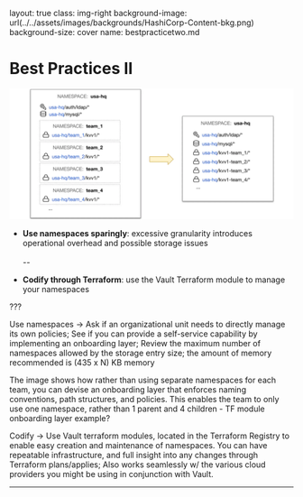 layout: true
class: img-right
background-image: url(../../assets/images/backgrounds/HashiCorp-Content-bkg.png)
background-size: cover
name: bestpracticetwo.md

# Best Practices II

![Namespaces applied sparingly](./assets/images/slide_images/sparingly_namespace.png)

- **Use namespaces sparingly**: excessive granularity introduces operational overhead and possible storage issues
<br></br>
--

- **Codify through Terraform**: use the Vault Terraform module to manage your namespaces


???

Use namespaces -> Ask if an organizational unit needs to directly manage its own policies; See if you can provide a self-service capability by implementing an onboarding layer; Review the maximum number of namespaces allowed by the storage entry size; the amount of memory recommended is (435 x N) KB memory

The image shows how rather than using separate namespaces for each team, you can devise an onboarding layer that enforces naming conventions, path structures, and policies. This enables the team to only use one namespace, rather than 1 parent and 4 children
    - TF module onboarding layer example?
 
Codify -> Use Vault terraform modules, located in the Terraform Registry to enable easy creation and maintenance of namespaces. You can have repeatable infrastructure, and full insight into any changes through Terraform plans/applies; Also works seamlessly w/ the various cloud providers you might be using in conjunction with Vault.

---
